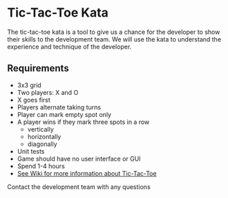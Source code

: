 # Tic-Tac-Toe Kata
The tic-tac-toe kata is a tool to give us a chance for the developer to show their skills to the development team. 
We will use the kata to understand the experience and technique of the developer.

## Requirements

* 3x3 grid
* Two players: X and O
* X goes first
* Players alternate taking turns
* Player can mark empty spot only
* A player wins if they mark three spots in a row
  * vertically
  * horizontally
  * diagonally
* Unit tests
* Game should have no user interface or GUI
* Spend 1-4 hours
* [See Wiki for more information about Tic-Tac-Toe](https://en.wikipedia.org/wiki/Tic-tac-toe)

Contact the development team with any questions
